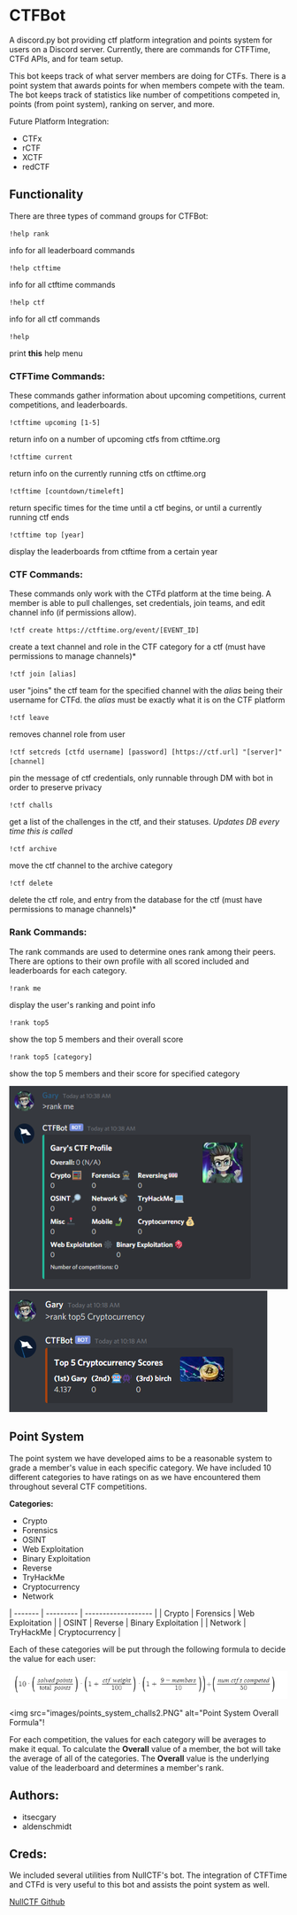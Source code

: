 # CTFBot
A discord.py bot providing ctf platform integration and points system for
users on a Discord server. Currently, there are commands for CTFTime, CTFd APIs,
and for team setup.

This bot keeps track of what server members are doing for CTFs. There is a point
system that awards points for when members compete with the team. The bot keeps
track of statistics like number of competitions competed in, points
(from point system), ranking on server, and more.

Future Platform Integration:
- CTFx
- rCTF
- XCTF
- redCTF

## Functionality
There are three types of command groups for CTFBot:

`!help rank`

info for all leaderboard commands

`!help ctftime`

info for all ctftime commands

`!help ctf`

info for all ctf commands

`!help`

print **this** help menu


### CTFTime Commands:
These commands gather information about upcoming competitions, current
competitions, and leaderboards.

`!ctftime upcoming [1-5]`

return info on a number of upcoming ctfs from ctftime.org

`!ctftime current`

return info on the currently running ctfs on ctftime.org

`!ctftime [countdown/timeleft]`

return specific times for the time until a ctf begins, or until a currently running ctf ends

`!ctftime top [year]`

display the leaderboards from ctftime from a certain year


### CTF Commands:
These commands only work with the CTFd platform at the time being. A member is
able to pull challenges, set credentials, join teams, and edit channel info
(if permissions allow).

`!ctf create https://ctftime.org/event/[EVENT_ID]`

create a text channel and role in the CTF category for a ctf (must have permissions to manage channels)*

`!ctf join [alias]`

user \"joins\" the ctf team for the specified channel with the *alias* being their username for CTFd.
the *alias* must be exactly what it is on the CTF platform

`!ctf leave`

removes channel role from user

`!ctf setcreds [ctfd username] [password] [https://ctf.url] "[server]" [channel]`

pin the message of ctf credentials, only runnable through DM with bot in order to preserve privacy

`!ctf challs`

get a list of the challenges in the ctf, and their statuses. *Updates DB every time this is called*

`!ctf archive`

move the ctf channel to the archive category

`!ctf delete`

delete the ctf role, and entry from the database for the ctf (must have permissions to manage channels)*

### Rank Commands:
The rank commands are used to determine ones rank among their peers. There are
options to their own profile with all scored included and leaderboards for each
category.

`!rank me`

display the user's ranking and point info

`!rank top5`

show the top 5 members and their overall score

`!rank top5 [category]`

show the top 5 members and their score for specified category

<img src="images/rank_me.PNG" alt="Rank Me Command">

<img src="images/category.PNG" alt="Category Leaderboard Example">


## Point System
The point system we have developed aims to be a reasonable system to grade a
member's value in each specific category. We have included 10 different categories
to have ratings on as we have encountered them throughout several CTF competitions.

**Categories:**
- Crypto
- Forensics
- OSINT
- Web Exploitation
- Binary Exploitation
- Reverse
- TryHackMe
- Cryptocurrency
- Network

| ------- | --------- | ------------------- |
| Crypto  | Forensics |  Web Exploitation   |
|  OSINT  |  Reverse  | Binary Exploitation |
| Network | TryHackMe |   Cryptocurrency    |

Each of these categories will be put through the following formula to decide the
value for each user:

<img src="images/points_system_challs.PNG" alt="Point System Formula">

<img src="images/points_system_challs2.PNG" alt="Point System Overall Formula"!

For each competition, the values for each category will be averages to make it equal.
To calculate the **Overall** value of a member, the bot will take the average of
all of the categories. The **Overall** value is the underlying value of the
leaderboard and determines a member's rank.

## Authors:
- itsecgary
- aldenschmidt

## Creds:
We included several utilities from NullCTF's bot. The integration of CTFTime and
CTFd is very useful to this bot and assists the point system as well.

[NullCTF Github](https://github.com/NullPxl/NullCTF)
